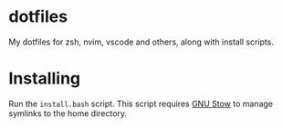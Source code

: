 # dotfiles
My dotfiles for zsh, nvim, vscode and others, along with install scripts. 

# Installing
Run the `install.bash` script. This script requires [GNU Stow](https://www.gnu.org/software/stow/) to manage symlinks to the home directory.
